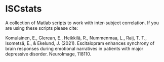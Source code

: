 # ISCstats
A collection of Matlab scripts to work with inter-subject correlation. If you are using these scripts please cite:

Komulainen, E., Glerean, E., Heikkilä, R., Nummenmaa, L., Raij, T. T., Isometsä, E., & Ekelund, J. (2021). Escitalopram enhances synchrony of brain responses during emotional narratives in patients with major depressive disorder. NeuroImage, 118110.
